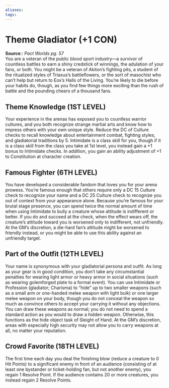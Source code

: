 ```yaml
---
aliases: 
tags: 
---
```


# Theme Gladiator (+1 CON)

**Source**:: _Pact Worlds pg. 57_  
You are a veteran of the public blood sport industry—a survivor of countless battles to earn a shiny credstick of winnings, the adulation of your fans, or both. You might be a veteran of Akiton’s fighting pits, a student of the ritualized styles of Triaxus’s battleflowers, or the sort of masochist who can’t help but return to Eox’s Halls of the Living. You’re likely to die before your habits do, though, as you find few things more exciting than the rush of battle and the pounding cheers of a thousand fans.  

## Theme Knowledge (1ST LEVEL)

Your experience in the arenas has exposed you to countless warrior cultures, and you both recognize strange martial arts and know how to impress others with your own unique style. Reduce the DC of Culture checks to recall knowledge about entertainment combat, fighting styles, and gladiatorial traditions by 5. Intimidate is a class skill for you, though if it is a class skill from the class you take at 1st level, you instead gain a +1 bonus to Intimidate checks. In addition, you gain an ability adjustment of +1 to Constitution at character creation.  

## Famous Fighter (6TH LEVEL)

You have developed a considerable fandom that loves you for your arena prowess. You’re famous enough that others require only a DC 15 Culture check to recognize your name and a DC 25 Culture check to recognize you out of context from your appearance alone. Because you’re famous for your brutal stage presence, you can spend twice the normal amount of time when using Intimidate to bully a creature whose attitude is indifferent or better. If you do and succeed at the check, when the effect wears off, the creature’s attitude toward you is worsened only to indifferent, not unfriendly. At the GM’s discretion, a die-hard fan’s attitude might be worsened to friendly instead, or you might be able to use this ability against an unfriendly target.  

## Part of the Outfit (12TH LEVEL)

Your name is synonymous with your gladiatorial persona and outfit. As long as your gear is in good condition, you don’t take any circumstantial penalties for wearing light armor or heavy armor in social situations (such as wearing golemforged plate to a formal event). You can use Intimidate or Profession (gladiator; Charisma) to “hide” up to two smaller weapons (such as a small arm or one-handed melee weapon with light bulk) or one larger melee weapon on your body, though you do not conceal the weapon so much as convince others to accept your carrying it without any objections. You can draw these weapons as normal; you do not need to spend a standard action as you would to draw a hidden weapon. Otherwise, this functions as the hide object task of Sleight of Hand. At the GM’s discretion, areas with especially high security may not allow you to carry weapons at all, no matter your reputation.  

## Crowd Favorite (18TH LEVEL)

The first time each day you deal the finishing blow (reduce a creature to 0 Hit Points) to a significant enemy in front of an audience (consisting of at least one bystander or ticket-holding fan, but not another enemy), you regain 1 Resolve Point. If the audience contains 20 or more creatures, you instead regain 2 Resolve Points.
